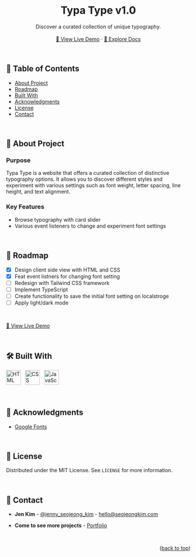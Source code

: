 <a name="readme-top"></a>
<!-- PROJECT OVERVIEW -->
<br />
<div align="center">
  <h1 align="center">Typa Type v1.0</h1>

  <p align="center">
    Discover a curated collection of unique typography.
    <br />
    <br />
    <a href="https://typa-type.seojeongkim.com" target="_blank">🚀 View Live Demo</a>
    ·
    <a href="https://github.com/jennysujukim/TypaType1.0_curated_fonts">📝 Explore Docs</a>
  </p>
</div>

<br />

<!-- TABLE OF CONTENTS -->
## 📗 Table of Contents
- [About Project](#about-project)
- [Roadmap](#roadmap)
- [Built With](#built-with)
- [Acknowledgments](#acknowledgments)
- [License](#license)
- [Contact](#contact)

<br />

<!-- ABOUT PROJECT -->
## 📖 About Project 
<a name="about-project"></a>

### Purpose
Typa Type is a website that offers a curated collection of distinctive typography options. It allows you to discover different styles and experiment with various settings such as font weight, letter spacing, line height, and text alignment.

### Key Features
- Browse typography with card slider
- Various event listeners to change and experiment font settings


<br />

<!-- ROADMAP -->
## 🔭 Roadmap 
<a name="roadmap"></a>

- [X] Design client side view with HTML and CSS
- [X] Feat event listners for changing font setting
- [ ] Redesign with Tailwind CSS framework
- [ ] Implement TypeScript
- [ ] Create functionality to save the initial font setting on localstroge
- [ ] Apply light/dark mode

<br/>

<p>
  <a href="https://typa-type.seojeongkim.com" target="_blank">
    🚀 View Live Demo
  </a>
</p>

<br />

<!-- BUILT WITH -->
## 🛠 Built With 
<a name="built-with"></a>

<p>
    <img src="https://cdn.jsdelivr.net/gh/devicons/devicon/icons/html5/html5-plain-wordmark.svg" title="HTML" width="40" height="40"/> &nbsp;
    <img src="https://cdn.jsdelivr.net/gh/devicons/devicon/icons/css3/css3-plain-wordmark.svg" title="CSS" width="40" height="40"/> &nbsp;
    <img src="https://cdn.jsdelivr.net/gh/devicons/devicon/icons/javascript/javascript-plain.svg" title="JavaScript" width="40" height="40"/>
          
          
</p>

<br />

<!-- ACKNOWLEDGEMENTS -->
## 🙏 Acknowledgments
<a name="acknowledgments"></a>

* [Google Fonts](https://fonts.google.com)

<br />

<!-- LICENSE -->
## 📝 License
<a name="license"></a>

Distributed under the MIT License. See `LICENSE` for more information.

<br />

<!-- CONTACT -->
## 📨 Contact
<a name="contact"></a>

- **Jen Kim** - [@jenny_seojeong_kim](https://www.linkedin.com/in/jenny-seojeong-kim/) - hello@seojeongkim.com

- **Come to see more projects** - [Portfolio](https://seojeongkim.com)

<br />

<p align="right">(<a href="#readme-top">back to top</a>)</p>

